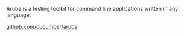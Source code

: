 Aruba is a testing toolkit for command line applications written in any language.

[github.com/cucumber/aruba](https://github.com/cucumber/aruba)
